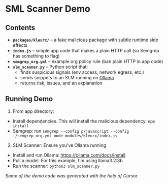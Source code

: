 # SML Scanner Demo

## Contents

- **`packages/kleurx/`** – a fake malicious package with subtle runtime side effects
- **`index.js`** – simple app code that makes a plain HTTP call (so Semgrep has something to flag)
- **`semgrep_org.yml`** – example org policy rule (ban plain HTTP in app code)
- **`slm_scanner.py`** – Python script that:
  - finds suspicious signals (env access, network egress, etc.)
  - sends snippets to an SLM running on [Ollama](https://ollama.com)
  - returns risk, issues, and an explanation

## Running Demo

1. From app directory:

- Install dependencies. This will install the malicious dependency: `npm install`
- Semgrep: run `semgrep --config p/javascript --config ./semgrep_org.yml node_modules/kleurx/index.js`

2. SLM Scanner: Ensure you've Ollama running

- Install and run Ollama: https://ollama.com/docs/install
- Pull a model. For this example, I'm using llama3.2:3b
- Run the scanner: `python3 slm_scanner.py`

_Some of the demo code was generated with the help of Cursor._
